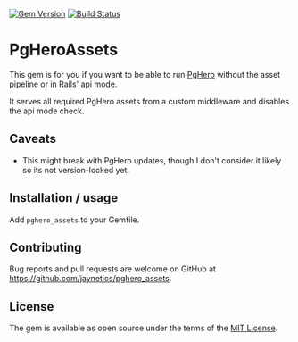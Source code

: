 [![Gem Version](https://badge.fury.io/rb/pghero_assets.svg)](http://badge.fury.io/rb/pghero_assets)
[![Build Status](https://github.com/jaynetics/pghero_assets/actions/workflows/main.yml/badge.svg)](https://github.com/jaynetics/pghero_assets/actions)

# PgHeroAssets

This gem is for you if you want to be able to run [PgHero](https://github.com/pghero/pghero) without the asset pipeline or in Rails' api mode.

It serves all required PgHero assets from a custom middleware and disables the api mode check.

## Caveats

- This might break with PgHero updates, though I don't consider it likely so its not version-locked yet.

## Installation / usage

Add `pghero_assets` to your Gemfile.

## Contributing

Bug reports and pull requests are welcome on GitHub at https://github.com/jaynetics/pghero_assets.

## License

The gem is available as open source under the terms of the [MIT License](https://opensource.org/licenses/MIT).
